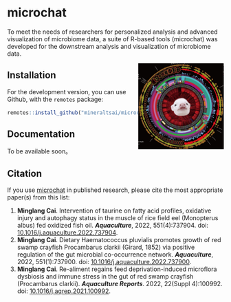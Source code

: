 # microchat
To meet the needs of researchers for personalized analysis and advanced visualization of microbiome data, a suite of R-based tools (microchat) was developed for the downstream analysis and visualization of microbiome data.

<a href="https://github.com/mineraltsai/microchat"><img src="https://github.com/mineraltsai/microchat/blob/main/icon.png" height="200" align="right" /></a>

## Installation

For the development version, you can use Github, with the `remotes`
package:

```r
remotes::install_github("mineraltsai/microchat")
```

## Documentation

To be available soon。

## Citation

If you use [microchat](https://github.com/mineraltsai/microchat) in
published research, please cite the most appropriate paper(s) from this
list:

1.  **Minglang Cai**. Intervention of taurine on fatty acid profiles, oxidative injury and autophagy status in the muscle of rice field eel (Monopterus albus) fed oxidized fish oil.
    ***Aquaculture***, 2022, 551(4):737904. doi: [10.1016/j.aquaculture.2022.737904](https://doi.org/10.1016/j.aquaculture.2022.737904).
2.  **Minglang Cai**. Dietary Haematococcus pluvialis promotes growth of red swamp crayfish Procambarus clarkii (Girard, 1852) via positive regulation of the gut microbial co-occurrence network. 
    ***Aquaculture***, 2022, 551(1):737900. doi: [10.1016/j.aquaculture.2022.737900](https://doi.org/10.1016/j.aquaculture.2022.737900).
3.  **Minglang Cai**. Re-aliment regains feed deprivation-induced microflora dysbiosis and immune stress in the gut of red swamp crayfish (Procambarus clarkii). 
    ***Aquaculture Reports***. 2022, 22(Suppl 4):100992. doi: [10.1016/j.aqrep.2021.100992](https://doi.org/10.1016/j.aqrep.2021.100992).
